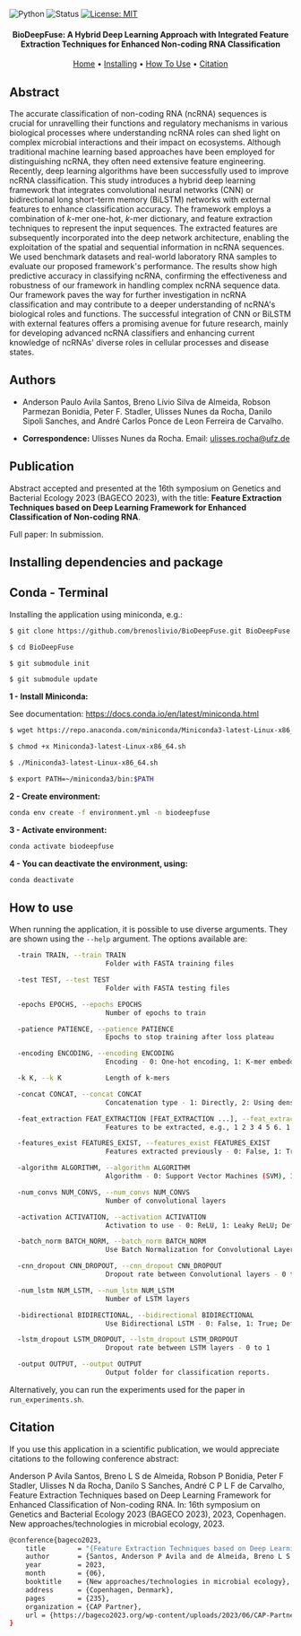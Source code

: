 ![Python](https://img.shields.io/badge/python-v3.11-blue)
![Status](https://img.shields.io/badge/status-up-brightgreen)
[![License: MIT](https://img.shields.io/badge/License-MIT-yellow.svg)](https://opensource.org/licenses/MIT)

<h4 align="center">BioDeepFuse: A Hybrid Deep Learning Approach with Integrated Feature Extraction Techniques for Enhanced Non-coding RNA Classification</h4>

<p align="center">
  <a href="https://github.com/brenoslivio/BioDeepFuse">Home</a> •
  <a href="#installing-dependencies-and-package">Installing</a> •
  <a href="#how-to-use">How To Use</a> •
  <a href="#citation">Citation</a> 
</p>

## Abstract

The accurate classification of non-coding RNA (ncRNA) sequences is crucial for unravelling their functions and regulatory mechanisms in various biological processes where understanding ncRNA roles can shed light on complex microbial interactions and their impact on ecosystems. Although traditional machine learning based approaches have been employed for distinguishing ncRNA, they often need extensive feature engineering. Recently, deep learning algorithms have been successfully used to improve ncRNA classification. This study introduces a hybrid deep learning framework that integrates convolutional neural networks (CNN) or bidirectional long short-term memory (BiLSTM) networks with external features to enhance classification accuracy. The framework employs a combination of $k$-mer one-hot, $k$-mer dictionary, and feature extraction techniques to represent the input sequences. The extracted features are subsequently incorporated into the deep network architecture, enabling the exploitation of the spatial and sequential information in ncRNA sequences. We used benchmark datasets and real-world laboratory RNA samples to evaluate our proposed framework's performance. The results show high predictive accuracy in classifying ncRNA, confirming the effectiveness and robustness of our framework in handling complex ncRNA sequence data. Our framework paves the way for further investigation in ncRNA classification and may contribute to a deeper understanding of ncRNA's biological roles and functions. The successful integration of CNN or BiLSTM with external features offers a promising avenue for future research, mainly for developing advanced ncRNA classifiers and enhancing current knowledge of ncRNAs' diverse roles in cellular processes and disease states.

## Authors

* Anderson Paulo Avila Santos, Breno Lívio Silva de Almeida, Robson Parmezan Bonidia, Peter F. Stadler, Ulisses Nunes da Rocha, Danilo Sipoli Sanches, and André Carlos Ponce de Leon Ferreira de Carvalho.

* **Correspondence:** Ulisses Nunes da Rocha. Email: ulisses.rocha@ufz.de

## Publication

Abstract accepted and presented at the 16th symposium on Genetics and Bacterial Ecology 2023 (BAGECO 2023), with the title:  **Feature Extraction Techniques based on Deep Learning Framework for Enhanced Classification of Non-coding RNA**.

Full paper: In submission.

## Installing dependencies and package

## Conda - Terminal

Installing the application using miniconda, e.g.:

```sh
$ git clone https://github.com/brenoslivio/BioDeepFuse.git BioDeepFuse

$ cd BioDeepFuse

$ git submodule init

$ git submodule update
```

**1 - Install Miniconda:** 


See documentation: https://docs.conda.io/en/latest/miniconda.html

```sh
$ wget https://repo.anaconda.com/miniconda/Miniconda3-latest-Linux-x86_64.sh

$ chmod +x Miniconda3-latest-Linux-x86_64.sh

$ ./Miniconda3-latest-Linux-x86_64.sh

$ export PATH=~/miniconda3/bin:$PATH
```

**2 - Create environment:**

```sh
conda env create -f environment.yml -n biodeepfuse
```

**3 - Activate environment:**

```sh
conda activate biodeepfuse
```

**4 - You can deactivate the environment, using:**

```sh
conda deactivate
```

## How to use

When running the application, it is possible to use diverse arguments. They are shown using the `--help` argument. The options available are:

```bash
  -train TRAIN, --train TRAIN
                        Folder with FASTA training files

  -test TEST, --test TEST
                        Folder with FASTA testing files

  -epochs EPOCHS, --epochs EPOCHS
                        Number of epochs to train

  -patience PATIENCE, --patience PATIENCE
                        Epochs to stop training after loss plateau

  -encoding ENCODING, --encoding ENCODING
                        Encoding - 0: One-hot encoding, 1: K-mer embedding, 2: No encoding (only feature extraction), 3: All encodings (without feature extraction)

  -k K, --k K           Length of k-mers

  -concat CONCAT, --concat CONCAT
                        Concatenation type - 1: Directly, 2: Using dense layer before concatenation

  -feat_extraction FEAT_EXTRACTION [FEAT_EXTRACTION ...], --feat_extraction FEAT_EXTRACTION [FEAT_EXTRACTION ...]
                        Features to be extracted, e.g., 1 2 3 4 5 6. 1 = NAC, 2 = DNC, 3 = TNC, 4 = kGap, 5 = ORF, 6 = Fickett Score

  -features_exist FEATURES_EXIST, --features_exist FEATURES_EXIST
                        Features extracted previously - 0: False, 1: True; Default: False

  -algorithm ALGORITHM, --algorithm ALGORITHM
                        Algorithm - 0: Support Vector Machines (SVM), 1: Extreme Gradient Boosting (XGBoost), 2: Deep Learning

  -num_convs NUM_CONVS, --num_convs NUM_CONVS
                        Number of convolutional layers

  -activation ACTIVATION, --activation ACTIVATION
                        Activation to use - 0: ReLU, 1: Leaky ReLU; Default: ReLU

  -batch_norm BATCH_NORM, --batch_norm BATCH_NORM
                        Use Batch Normalization for Convolutional Layers - 0: False, 1: True; Default: False

  -cnn_dropout CNN_DROPOUT, --cnn_dropout CNN_DROPOUT
                        Dropout rate between Convolutional layers - 0 to 1

  -num_lstm NUM_LSTM, --num_lstm NUM_LSTM
                        Number of LSTM layers

  -bidirectional BIDIRECTIONAL, --bidirectional BIDIRECTIONAL
                        Use Bidirectional LSTM - 0: False, 1: True; Default: False

  -lstm_dropout LSTM_DROPOUT, --lstm_dropout LSTM_DROPOUT
                        Dropout rate between LSTM layers - 0 to 1

  -output OUTPUT, --output OUTPUT
                        Output folder for classification reports.
```

Alternatively, you can run the experiments used for the paper in `run_experiments.sh`.

## Citation

If you use this application in a scientific publication, we would appreciate citations to the following conference abstract:

Anderson P Avila Santos, Breno L S de Almeida, Robson P Bonidia, Peter F Stadler, Ulisses N da Rocha, Danilo S Sanches, André C P L F de Carvalho, Feature Extraction Techniques based on Deep Learning Framework for Enhanced Classification of Non-coding RNA. In: 16th symposium on Genetics and Bacterial Ecology 2023 (BAGECO 2023), 2023, Copenhagen. New approaches/technologies in microbial ecology, 2023.

```sh
@conference{bageco2023,
    title        = "{Feature Extraction Techniques based on Deep Learning Framework for Enhanced Classification of Non-coding RNA}",
    author       = {Santos, Anderson P Avila and de Almeida, Breno L S and Bonidia, Robson P  and Stadler, Peter F and da Rocha, Ulisses N and Sanches, Danilo S and de Carvalho, André C P L F},
    year         = 2023,
    month        = {06},
    booktitle    = {New approaches/technologies in microbial ecology},
    address      = {Copenhagen, Denmark},
    pages        = {235},
    organization = {CAP Partner},
    url = {https://bageco2023.org/wp-content/uploads/2023/06/CAP-Partner_Bageco2023_programme_A5_abstract-korr10.pdf}
}
```
